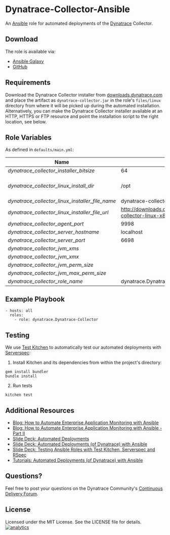 # Dynatrace-Collector-Ansible

An [Ansible](http://www.ansible.com) role for automated deployments of the [Dynatrace](http://bit.ly/dttrial) Collector. 

## Download

The role is available via:

- [Ansible Galaxy](https://galaxy.ansible.com/list#/roles/2621)
- [GitHub](https://github.com/Dynatrace/Dynatrace-Collector-Ansible)

## Requirements

Download the Dynatrace Collector installer from [downloads.dynatrace.com](downloads.dynatrace.com) and place the artifact as ```dynatrace-collector.jar``` in the role's ```files/linux``` directory from where it will be picked up during the automated installation. Alternatively, you can make the Dynatrace Collector installer available at an HTTP, HTTPS or FTP resource and point the installation script to the right location, see below.

## Role Variables

As defined in ```defaults/main.yml```:

| Name                                            | Default                                         | Description |
|-------------------------------------------------|-------------------------------------------------|-------------|
| *dynatrace_collector_installer_bitsize*         | 64                                              | 32 or 64    |
| *dynatrace_collector_linux_install_dir*         | /opt                                            | The Dynatrace Collector will be installed into the directory *$dynatrace_collector_linux_install_dir*/dynatrace-*$major*-*$minor*-*$rev*, where *$major*, *$minor* and *$rev* are given by the installer. A symbolic link to the actual installation directory will be created in *$dynatrace_collector_linux_install_dir*/dynatrace. |
| *dynatrace_collector_linux_installer_file_name* | dynatrace-collector.jar                         | The file name of the Dynatrace Collector installer in the role's ```files``` directory. |
| *dynatrace_collector_linux_installer_file_url*  | http://downloads.dynatracesaas.com/6.2/dynatrace-collector-linux-x86.jar | A HTTP, HTTPS or FTP URL to the Dynatrace Collector installer in the form (http\|https\|ftp)://[user[:pass]]@host.domain[:port]/path. |
| *dynatrace_collector_agent_port*                | 9998                                            | The port where the Collector shall listen for agent connections. |
| *dynatrace_collector_server_hostname*           | localhost                                       | The location of the Server the Collector shall connect to. |
| *dynatrace_collector_server_port*               | 6698                                            | The port on the Server the Collector shall connect to. Use either ```6698``` (non-SSL) or ```6699``` (SSL). |
| *dynatrace_collector_jvm_xms*                   |                                                 | The Dynatrace Collector's JVM setting: -Xms. |
| *dynatrace_collector_jvm_xmx*                   |                                                 | The Dynatrace Collector's JVM setting: -Xmx. |
| *dynatrace_collector_jvm_perm_size*             |                                                 | The Dynatrace Collector's JVM setting: -XX:PermSize. |
| *dynatrace_collector_jvm_max_perm_size*         |                                                 | The The Dynatrace Collector's JVM setting: -XX:MaxPermSize. |
| *dynatrace_collector_role_name*                 | dynatrace.Dynatrace-Collector                   | The actual name of this role in an [Ansible Playbook's](http://docs.ansible.com/playbooks.html) ```roles``` directory. |

## Example Playbook

	- hosts: all
	  roles:
	    - role: dynatrace.Dynatrace-Collector

## Testing

We use [Test Kitchen](http://kitchen.ci) to automatically test our automated deployments with [Serverspec](http://serverspec.org):

1) Install Kitchen and its dependencies from within the project's directory:

```
gem install bundler
bundle install
```

2) Run tests

```
kitchen test
```

## Additional Resources

- [Blog: How to Automate Enterprise Application Monitoring with Ansible](http://apmblog.dynatrace.com/2015/03/04/how-to-automate-enterprise-application-monitoring-with-ansible/)
- [Blog: How to Automate Enterprise Application Monitoring with Ansible - Part II](http://apmblog.dynatrace.com/2015/04/23/how-to-automate-enterprise-application-monitoring-with-ansible-part-ii/)
- [Slide Deck: Automated Deployments](http://slideshare.net/MartinEtmajer/automated-deployments-slide-share)
- [Slide Deck: Automated Deployments (of Dynatrace) with Ansible](http://www.slideshare.net/MartinEtmajer/automated-deployments-with-ansible)
- [Slide Deck: Testing Ansible Roles with Test Kitchen, Serverspec and RSpec](http://www.slideshare.net/MartinEtmajer/testing-ansible-roles-with-test-kitchen-serverspec-and-rspec-48185017)
- [Tutorials: Automated Deployments (of Dynatrace) with Ansible](https://community.compuwareapm.com/community/display/LEARN/Tutorials+on+Automated+Deployments#TutorialsonAutomatedDeployments-ansible)

## Questions?

Feel free to post your questions on the Dynatrace Community's [Continuous Delivery Forum](https://community.dynatrace.com/community/pages/viewpage.action?pageId=46628921).

## License

Licensed under the MIT License. See the LICENSE file for details.
[![analytics](https://www.google-analytics.com/collect?v=1&t=pageview&_s=1&dl=https%3A%2F%2Fgithub.com%2FdynaTrace&dp=%2FDynatrace-Collector-Ansible&dt=Dynatrace-Collector-Ansible&_u=Dynatrace~&cid=github.com%2FdynaTrace&tid=UA-54510554-5&aip=1)]()
